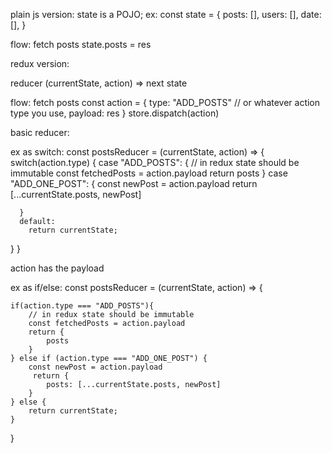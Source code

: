 plain js version:
state is a POJO;
ex: const state = {
    posts: [],
    users: [],
    date: [],
}

flow:
fetch posts
state.posts = res

redux version:

reducer (currentState, action) => next state

flow:
fetch posts
const action = {
    type: "ADD_POSTS" // or whatever action type you use,
    payload: res
}
store.dispatch(action)

basic reducer:

ex as switch:
const postsReducer = (currentState, action) => {
  switch(action.type) {
      case "ADD_POSTS": {
        // in redux state should be immutable
        const fetchedPosts = action.payload
        return posts
      }
      case "ADD_ONE_POST": {
        const newPost = action.payload
         return [...currentState.posts, newPost]

      }
      default:
        return currentState;
  }
}

action has the payload

ex as if/else:
const postsReducer = (currentState, action) => {

    if(action.type === "ADD_POSTS"){
        // in redux state should be immutable
        const fetchedPosts = action.payload
        return {
            posts
        }
    } else if (action.type === "ADD_ONE_POST") {
        const newPost = action.payload
         return {
            posts: [...currentState.posts, newPost]
        }
    } else {
        return currentState;
    }

}
